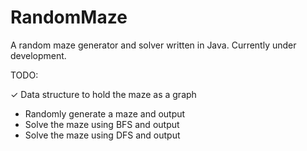# RandomMaze
A random maze generator and solver written in Java.
Currently under development.

TODO:

✓ Data structure to hold the maze as a graph
- Randomly generate a maze and output
- Solve the maze using BFS and output
- Solve the maze using DFS and output
